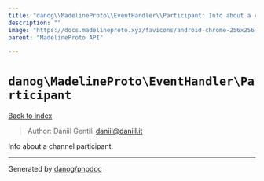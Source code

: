 ```yaml
---
title: "danog\\MadelineProto\\EventHandler\\Participant: Info about a channel participant."
description: ""
image: "https://docs.madelineproto.xyz/favicons/android-chrome-256x256.png"
parent: "MadelineProto API"

---
```

# `danog\MadelineProto\EventHandler\Participant`
[Back to index](../../../index.html)

> Author: Daniil Gentili <daniil@daniil.it>  
  

Info about a channel participant.  



---
Generated by [danog/phpdoc](https://phpdoc.daniil.it)

